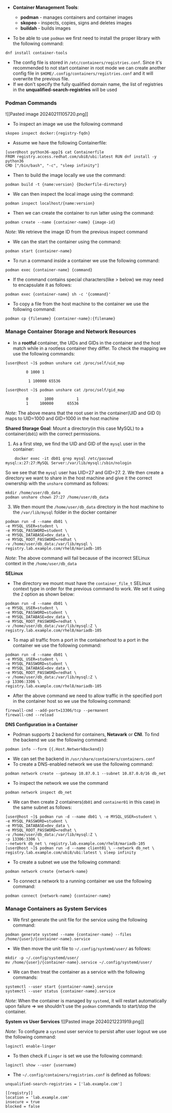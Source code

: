 - **Container Management Tools**:
	- **podman** - manages containers and container images
	- **skopeo** - inspects, copies, signs and deletes images
	- **buildah** - builds images

- To be able to use `podman` we first need to install the proper library with the following command:
```
dnf install container-tools
```
- The config file is stored in `/etc/containers/registries.conf`. Since it's recommended to not start container in root mode we can create another config file in `$HOME/.config/containers/registries.conf` and it will overwrite the previous file.
- If we don't specify the fully qualified domain name, the list of registries in the **unqualified-search-registries** will be used

### Podman Commands

![[Pasted image 20240211105720.png]]

- To inspect an image we use the following command
```
skopeo inspect docker:{registry-fqdn}
```
- Assume we have the following Containerfile:
```
[user@host python36-app]$ cat Containerfile 
FROM registry.access.redhat.com/ubi8/ubi:latest RUN dnf install -y python36  
CMD ["/bin/bash", "-c", "sleep infinity"]
```
- Then to build the image locally we use the command:
```
podman build -t {name:version} {Dockerfile-directory}
```
- We can then inspect the local image using the command:
```
podman inspect localhost/{name:version}
```
- Then we can create the container to run latter using the command:
```
podman create --name {container-name} {image-id}
```
*Note*: We retrieve the image ID from the previous inspect command
- We can the start the container using the command:
```
podman start {container-name}
```

- To run a command inside a container we use the following command:
```
podman exec {container-name} {command}
```
- If the command contains special characters(like > below) we may need to encapsulate it as follows:
```
podman exec {container-name} sh -c '{command}'
```
- To copy a file from the host machine to the container we use the following command:
```
podman cp {filename} {container-name}:{filename}
```

### Manage Container Storage and Network Resources
- In a **rootful** container, the UIDs and GIDs in the container and the host match while in a rootless container they differ. To check the mapping we use the following commands:
```
[user@host ~]$ podman unshare cat /proc/self/uid_map 

		 0 1000 1

		  1 100000 65536

[user@host ~]$ podman unshare cat /proc/self/gid_map

         0       1000          1
         1     100000      65536
```
*Note*: The above means that the root user in the container(UID and GID 0) maps to UID=1000 and GID=1000 in the host machine

**Shared Storage**
**Goal**: Mount a directory(in this case MySQL) to a container(`db01`) with the correct permissions.

1. As a first step, we find the UID and GID of the `mysql` user in the container:
```
	docker exec -it db01 grep mysql /etc/passwd
mysql:x:27:27:MySQL Server:/var/lib/mysql:/sbin/nologin
```
So we see that the `mysql` user has UID=27 and GID=27.
2. We then create a directory we want to share in the host machine and give it the correct ownership with the `unshare` command as follows:
```
mkdir /home/user/db_data
podman unshare chown 27:27 /home/user/db_data
```
3. We then mount the `/home/user/db_data` directory in the host machine to the `/var/lib/mysql` folder in the docker container
```
podman run -d --name db01 \
-e MYSQL_USER=student \
-e MYSQL_PASSWORD=student \
-e MYSQL_DATABASE=dev_data \
-e MYSQL_ROOT_PASSWORD=redhat \
-v /home/user/db_data:/var/lib/mysql \
registry.lab.example.com/rhel8/mariadb-105
```

*Note*: The above command will fail because of the incorrect SELinux context in the `/home/user/db_data`

**SELinux**
- The directory we mount must have the `container_file_t` SELinux context type in order for the previous command to work. We set it using the `Z` option as shown below:
```
podman run -d --name db01 \
-e MYSQL_USER=student \
-e MYSQL_PASSWORD=student \
-e MYSQL_DATABASE=dev_data \
-e MYSQL_ROOT_PASSWORD=redhat \
-v /home/user/db_data:/var/lib/mysql:Z \
registry.lab.example.com/rhel8/mariadb-105
```
- To map all traffic from a port in the containerhost to a port in the container we use the following command:
```
podman run -d --name db01 \
-e MYSQL_USER=student \
-e MYSQL_PASSWORD=student \
-e MYSQL_DATABASE=dev_data \
-e MYSQL_ROOT_PASSWORD=redhat \
-v /home/user/db_data:/var/lib/mysql:Z \
-p 13306:3306 \
registry.lab.example.com/rhel8/mariadb-105
```
- After the above command we need to allow traffic in the specified port in the container host so we use the following command:
```
firewall-cmd --add-port=13306/tcp --permanent
firewall-cmd --reload
```

**DNS Configuration in a Container**
- Podman supports 2 backend for containers, **Netavark** or **CNI**. To find the backend we use the following command:
```
podman info --form {{.Host.NetworkBackend}}
```
- We can set the backend in `/usr/share/containers/containers.conf`
- To create a DNS-enabled network we use the following command:
```
podman network create --gateway 10.87.0.1 --subnet 10.87.0.0/16 db_net 
```
- To inspect the network we use the command
```
podman network inspect db_net
```
- We can then create 2 containers(`db01` and `container01` in this case) in the same subnet as follows:
```
[user@host ~]$ podman run -d --name db01 \ -e MYSQL_USER=student \  
-e MYSQL_PASSWORD=student \
-e MYSQL_DATABASE=dev_data \  
-e MYSQL_ROOT_PASSWORD=redhat \  
-v /home/user/db_data:/var/lib/mysql:Z \  
-p 13306:3306 \  
--network db_net \ registry.lab.example.com/rhel8/mariadb-105 [user@host ~]$ podman run -d --name client01 \ --network db_net \ registry.lab.example.com/ubi8/ubi:latest \ sleep infinity
```
- To create a subnet we use the following command:
```
podman network create {network-name}
```
- To connect a network to a running container we use the following command:
```
podman connect {network-name} {container-name}
```

### Manage Containers as System Services

- We first generate the unit file for the service using the following command:
```
podman generate systemd --name {container-name} --files /home/{user}/{container-name}.service
```
- We then move the unit file to `~/.config/systemd/user/` as follows:
```
mkdir -p ~/.config/systemd/user/
mv /home/{user}/{container-name}.service ~/.config/systemd/user/
```
- We can then treat the container as a service with the following commands:
```
systemctl --user start {container-name}.service
systemctl --user status {container-name}.service
```
*Note*: When the container is managed by `systemd`, it will restart automatically upon failure => we shouldn't use the `podman` commands to start/stop the container.

**System vs User Services**
![[Pasted image 20240212231919.png]]

*Note*: To configure a `systemd` user service to persist after user logout we use the following command:
```
loginctl enable-linger
```
- To then check if `Linger` is set we use the following command:
```
loginctl show --user {username}
```


- The `~/.config/containers/registries.conf` is defined as follows:
```
unqualified-search-registries = ['lab.example.com']

[[registry]]
location = 'lab.example.com'
insecure = true
blocked = false
```
